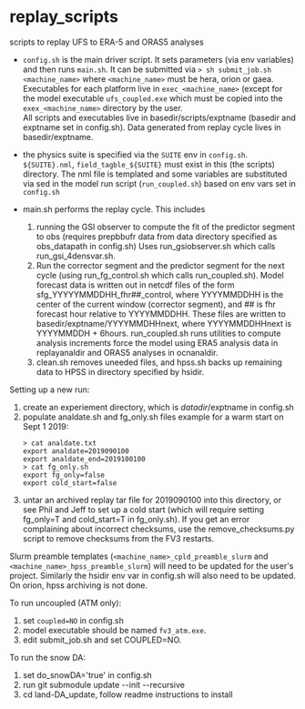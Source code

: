 # replay_scripts
scripts to replay UFS to ERA-5 and ORAS5 analyses

* `config.sh` is the main driver script.  It sets parameters (via env variables) and then
  runs `main.sh`.  It can be submitted via `> sh submit_job.sh <machine_name>`  where
  `<machine_name>` must be hera, orion or gaea.  Executables for each platform live
  in `exec_<machine_name>` (except for the model executable `ufs_coupled.exe` which must be copied into
  the `exex_<machine_name>` directory by the user.  
  All scripts and executables live in basedir/scripts/exptname (basedir and exptname set in config.sh).
  Data generated from replay cycle lives in basedir/exptname.

* the physics suite is specified via the `SUITE` env in `config.sh`. `${SUITE}.nml`, `field_tagble_${SUITE}`
  must exist in this (the scripts) directory. The nml file is templated and some variables are
  substituted via sed in the model run script (`run_coupled.sh`) based on env vars set in `config.sh`

* main.sh performs the replay cycle.  This includes
  1)  running the GSI observer to compute the fit of the predictor segment to obs
      (requires prepbbufr data from data directory specified as obs_datapath in config.sh)
       Uses run_gsiobserver.sh which calls run_gsi_4densvar.sh.
  2)  Run the corrector segment and the predictor segment for the next cycle (using
      run_fg_control.sh which calls run_coupled.sh).  Model forecast data is written out
      in netcdf files of the form sfg_YYYYYMMDDHH_fhr##_control, where YYYYMMDDHH is the 
      center of the current window (corrector segment), and ## is fhr forecast hour
      relative to YYYYMMDDHH.  These files are written to basedir/exptname/YYYYMMDHHnext, where
      YYYYMMDDHHnext is YYYYMMDDH + 6hours.
      run_coupled.sh runs utilities to compute analysis increments
      force the model using ERA5 analysis data in replayanaldir and ORAS5 analyses
      in ocnanaldir.
  3)  clean.sh removes uneeded files, and hpss.sh backs up remaining data to HPSS in 
      directory specified by hsidir.

Setting up a new run:
   1) create an experiement directory, which is $datadir/$exptname in config.sh
   2) populate analdate.sh and fg_only.sh files
      example for a warm start on Sept 1 2019:
      ```
      > cat analdate.txt
      export analdate=2019090100
      export analdate_end=2019100100
      > cat fg_only.sh
      export fg_only=false
      export cold_start=false
      ```
   3) untar an archived replay tar file for 2019090100 into this directory, or see Phil and Jeff
      to set up a cold start (which will require setting fg_only=T and cold_start=T in fg_only.sh). 
      If you get an error complaining about incorrect checksums, use the remove_checksums.py script to
      remove checksums from the FV3 restarts.

Slurm preamble templates (`<machine_name>_cpld_preamble_slurm` and `<machine_name>_hpss_preamble_slurm`)
will need to be updated for the user's project. Similarly the hsidir env var in config.sh will also need 
to be updated. On orion, hpss archiving is not done.


To run uncoupled (ATM only):
1) set `coupled=NO` in config.sh
2) model executable should be named `fv3_atm.exe`.
3) edit submit_job.sh and set COUPLED=NO.

To run the snow DA: 
1) set do_snowDA='true' in config.sh 
2) run git submodule update --init --recursive
3) cd land-DA_update, follow readme instructions to install 
